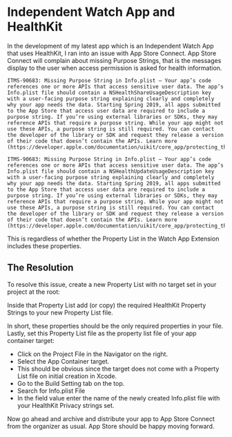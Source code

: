 # Independent Watch App and HealthKit

In the development of my latest app which is an Independent Watch App that uses HealthKit, I ran into an issue with App Store Connect. App Store Connect will complain about missing Purpose Strings, that is the messages display to the user when access permission is asked for health information.

    ITMS-90683: Missing Purpose String in Info.plist – Your app’s code references one or more APIs that access sensitive user data. The app’s Info.plist file should contain a NSHealthShareUsageDescription key with a user-facing purpose string explaining clearly and completely why your app needs the data. Starting Spring 2019, all apps submitted to the App Store that access user data are required to include a purpose string. If you’re using external libraries or SDKs, they may reference APIs that require a purpose string. While your app might not use these APIs, a purpose string is still required. You can contact the developer of the library or SDK and request they release a version of their code that doesn’t contain the APIs. Learn more (https://developer.apple.com/documentation/uikit/core_app/protecting_the_user_s_privacy).

    ITMS-90683: Missing Purpose String in Info.plist – Your app’s code references one or more APIs that access sensitive user data. The app’s Info.plist file should contain a NSHealthUpdateUsageDescription key with a user-facing purpose string explaining clearly and completely why your app needs the data. Starting Spring 2019, all apps submitted to the App Store that access user data are required to include a purpose string. If you’re using external libraries or SDKs, they may reference APIs that require a purpose string. While your app might not use these APIs, a purpose string is still required. You can contact the developer of the library or SDK and request they release a version of their code that doesn’t contain the APIs. Learn more (https://developer.apple.com/documentation/uikit/core_app/protecting_the_user_s_privacy).

This is regardless of whether the Property List in the Watch App Extension includes these properties.

## The Resolution

To resolve this issue, create a new Property List with no target set in your project at the root:

Inside that Property List add (or copy) the required HealthKit Property Strings to your new Property List file.

In short, these properties should be the only required properties in your file. Lastly, set this Property List file as the property list file of your app container target:

-   Click on the Project File in the Navigator on the right.
-   Select the App Container target.
-   This should be obvious since the target does not come with a Property List file on initial creation in Xcode.
-   Go to the Build Setting tab on the top.
-   Search for Info.plist File
-   In the field value enter the name of the newly created Info.plist file with your HealthKit Privacy strings set.

Now go ahead and archive and distribute your app to App Store Connect from the organizer as usual. App Store should be happy moving forward.
